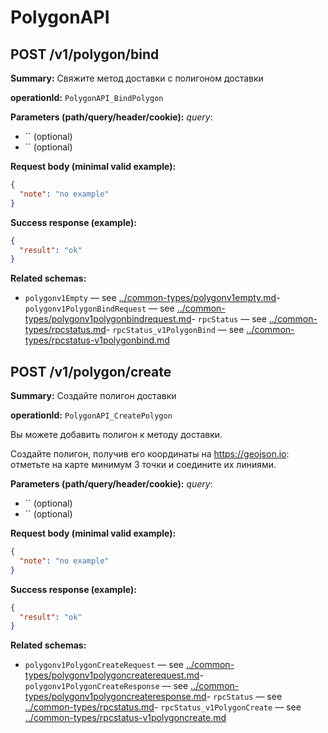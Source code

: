 # PolygonAPI

## POST /v1/polygon/bind

**Summary:** Свяжите метод доставки с полигоном доставки

**operationId:** `PolygonAPI_BindPolygon`

**Parameters (path/query/header/cookie):**
_query_:
- `` (optional)
- `` (optional)

**Request body (minimal valid example):**
```json
{
  "note": "no example"
}
```

**Success response (example):**
```json
{
  "result": "ok"
}
```

**Related schemas:**
- `polygonv1Empty` — see [../common-types/polygonv1empty.md](../common-types/polygonv1empty.md)- `polygonv1PolygonBindRequest` — see [../common-types/polygonv1polygonbindrequest.md](../common-types/polygonv1polygonbindrequest.md)- `rpcStatus` — see [../common-types/rpcstatus.md](../common-types/rpcstatus.md)- `rpcStatus_v1PolygonBind` — see [../common-types/rpcstatus-v1polygonbind.md](../common-types/rpcstatus-v1polygonbind.md)
## POST /v1/polygon/create

**Summary:** Создайте полигон доставки

**operationId:** `PolygonAPI_CreatePolygon`

Вы можете добавить полигон к методу доставки.

Создайте полигон, получив его координаты на https://geojson.io: отметьте на карте минимум 3 точки и соедините их линиями.

**Parameters (path/query/header/cookie):**
_query_:
- `` (optional)
- `` (optional)

**Request body (minimal valid example):**
```json
{
  "note": "no example"
}
```

**Success response (example):**
```json
{
  "result": "ok"
}
```

**Related schemas:**
- `polygonv1PolygonCreateRequest` — see [../common-types/polygonv1polygoncreaterequest.md](../common-types/polygonv1polygoncreaterequest.md)- `polygonv1PolygonCreateResponse` — see [../common-types/polygonv1polygoncreateresponse.md](../common-types/polygonv1polygoncreateresponse.md)- `rpcStatus` — see [../common-types/rpcstatus.md](../common-types/rpcstatus.md)- `rpcStatus_v1PolygonCreate` — see [../common-types/rpcstatus-v1polygoncreate.md](../common-types/rpcstatus-v1polygoncreate.md)
